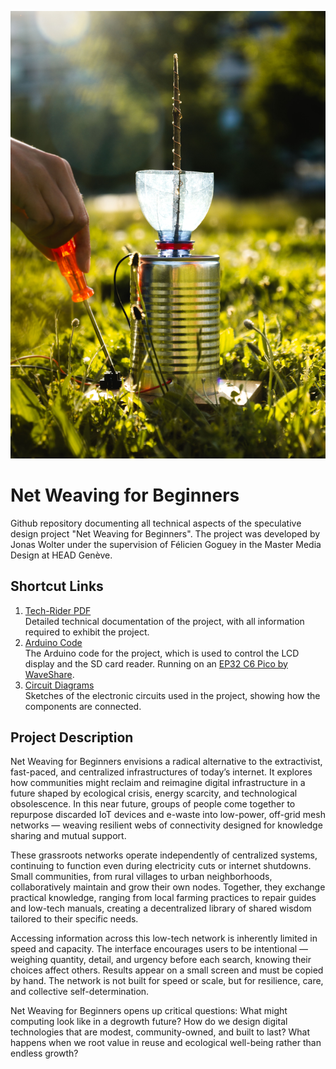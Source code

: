 ![Net Weaving for Beginners](_docs/IMG_DSC6755.jpg)

# Net Weaving for Beginners


Github repository documenting all technical aspects of the speculative design project "Net Weaving for Beginners". The project was developed by Jonas Wolter under the supervision of Félicien Goguey in the Master Media Design at HEAD Genève.

## Shortcut Links

1. [Tech-Rider PDF](_docs/TechRider.pdf)  
   Detailed technical documentation of the project, with all information required to exhibit the project.
2. [Arduino Code](arduino)  
    The Arduino code for the project, which is used to control the LCD display and the SD card reader. Running on an [EP32 C6 Pico   by WaveShare](https://www.waveshare.com/wiki/ESP32-C6-Pico).
3. [Circuit Diagrams](_docs/circuit_diagrams.pdf)  
   Sketches of the electronic circuits used in the project, showing how the components are connected.

## Project Description

Net Weaving for Beginners envisions a radical alternative to the extractivist, fast-paced, and centralized infrastructures of today’s internet. It explores how communities might reclaim and reimagine digital infrastructure in a future shaped by ecological crisis, energy scarcity, and technological obsolescence. In this near future, groups of people come together to repurpose discarded IoT devices and e-waste into low-power, off-grid mesh networks — weaving resilient webs of connectivity designed for knowledge sharing and mutual support.

These grassroots networks operate independently of centralized systems, continuing to function even during electricity cuts or internet shutdowns. Small communities, from rural villages to urban neighborhoods, collaboratively maintain and grow their own nodes. Together, they exchange practical knowledge, ranging from local farming practices to repair guides and low-tech manuals, creating a decentralized library of shared wisdom tailored to their specific needs.

Accessing information across this low-tech network is inherently limited in speed and capacity. The interface encourages users to be intentional — weighing quantity, detail, and urgency before each search, knowing their choices affect others. Results appear on a small screen and must be copied by hand. The network is not built for speed or scale, but for resilience, care, and collective self-determination.

Net Weaving for Beginners opens up critical questions: What might computing look like in a degrowth future? How do we design digital technologies that are modest, community-owned, and built to last? What happens when we root value in reuse and ecological well-being rather than endless growth?

